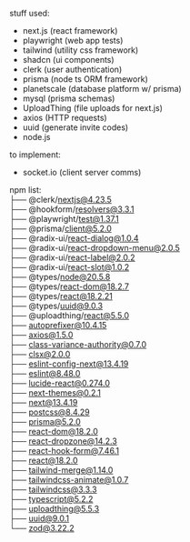 stuff used:

- next.js (react framework)
- playwright (web app tests)
- tailwind (utility css framework)
- shadcn (ui components)
- clerk (user authentication)
- prisma (node ts ORM framework)
- planetscale (database platform w/ prisma)
- mysql (prisma schemas)
- UploadThing (file uploads for next.js)
- axios (HTTP requests)
- uuid (generate invite codes)
- node.js

to implement: 
- socket.io (client server comms)


npm list: <br>
├── @clerk/nextjs@4.23.5<br>
├── @hookform/resolvers@3.3.1<br>
├── @playwright/test@1.37.1<br>
├── @prisma/client@5.2.0<br>
├── @radix-ui/react-dialog@1.0.4<br>
├── @radix-ui/react-dropdown-menu@2.0.5<br>
├── @radix-ui/react-label@2.0.2<br>
├── @radix-ui/react-slot@1.0.2<br>
├── @types/node@20.5.8<br>
├── @types/react-dom@18.2.7<br>
├── @types/react@18.2.21<br>
├── @types/uuid@9.0.3<br>
├── @uploadthing/react@5.5.0<br>
├── autoprefixer@10.4.15<br>
├── axios@1.5.0<br>
├── class-variance-authority@0.7.0<br>
├── clsx@2.0.0<br>
├── eslint-config-next@13.4.19<br>
├── eslint@8.48.0<br>
├── lucide-react@0.274.0<br>
├── next-themes@0.2.1<br>
├── next@13.4.19<br>
├── postcss@8.4.29<br>
├── prisma@5.2.0<br>
├── react-dom@18.2.0<br>
├── react-dropzone@14.2.3<br>
├── react-hook-form@7.46.1<br>
├── react@18.2.0<br>
├── tailwind-merge@1.14.0<br>
├── tailwindcss-animate@1.0.7<br>
├── tailwindcss@3.3.3<br>
├── typescript@5.2.2<br>
├── uploadthing@5.5.3<br>
├── uuid@9.0.1<br>
└── zod@3.22.2

